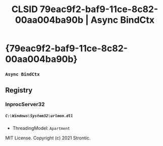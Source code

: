 ﻿---
title: "CLSID 79eac9f2-baf9-11ce-8c82-00aa004ba90b | Async BindCtx"
excerpt: What is COM-Object CLSID 79eac9f2-baf9-11ce-8c82-00aa004ba90b?
---

# {79eac9f2-baf9-11ce-8c82-00aa004ba90b}

### `Async BindCtx`

## Registry


### InprocServer32

##### `C:\Windows\System32\urlmon.dll`
* ThreadingModel: `Apartment`

MIT License. Copyright (c) 2021 Strontic.


